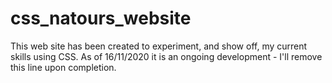 # css_natours_website

This web site has been created to experiment, and show off, my current skills using CSS.
As of 16/11/2020 it is an ongoing development - I'll remove this line upon completion.

